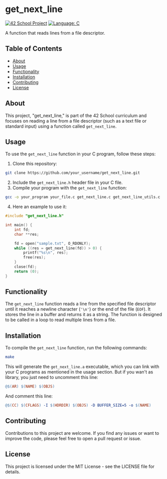 # get_next_line

[![42 School Project](https://img.shields.io/badge/42%20Project-get_next_line-blue)](https://github.com/your_username/get_next_line)
[![Language: C](https://img.shields.io/badge/language-C-green.svg)](<https://en.wikipedia.org/wiki/C_(programming_language)>)

A function that reads lines from a file descriptor.

## Table of Contents

- [About](#about)
- [Usage](#usage)
- [Functionality](#functionality)
- [Installation](#installation)
- [Contributing](#contributing)
- [License](#license)

## About

This project, "get_next_line," is part of the 42 School curriculum and focuses on reading a line from a file descriptor (such as a text file or standard input) using a function called `get_next_line`.

## Usage

To use the `get_next_line` function in your C program, follow these steps:

1. Clone this repository:

```bash
git clone https://github.com/your_username/get_next_line.git
```

2. Include the `get_next_line.h` header file in your C file.
3. Compile your program with the `get_next_line` function:

```bash
gcc -o your_program your_file.c get_next_line.c get_next_line_utils.c
```

4. Here an example to use it:

```c
#include "get_next_line.h"

int main() {
    int fd;
	char **res;

    fd = open("sample.txt", O_RDONLY);
    while ((res = get_next_line(fd)) > 0) {
        printf("%s\n", res);
        free(res);
    }
    close(fd);
    return (0);
}
```

## Functionality

The `get_next_line` function reads a line from the specified file descriptor until it reaches a newline character (`'\n'`) or the end of the file (`EOF`). It stores the line in a buffer and returns it as a string. The function is designed to be called in a loop to read multiple lines from a file.

## Installation

To compile the `get_next_line` function, run the following commands:

```bash
make
```

This will generate the `get_next_line.a` executable, which you can link with your C programs as mentioned in the usage section. But if you wan't as library, you just need to uncomment this line:

```makefile
@$(AR) $(NAME) $(OBJS)
```

And comment this line:

```makefile
@$(CC) $(CFLAGS) -I $(HDRDIR) $(OBJS) -D BUFFER_SIZE=5 -o $(NAME)
```

## Contributing

Contributions to this project are welcome. If you find any issues or want to improve the code, please feel free to open a pull request or issue.

## License

This project is licensed under the MIT License - see the LICENSE file for details.
